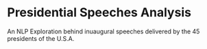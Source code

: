 # Presidential Speeches Analysis
An NLP Exploration behind inuaugural speeches delivered by the 45 presidents of the U.S.A.
